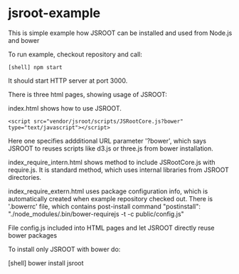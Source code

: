# jsroot-example

This is simple example how JSROOT can be installed and used from Node.js and bower

To run example, checkout repository and call:

    [shell] npm start

It should start HTTP server at port 3000.

There is three html pages, showing usage of JSROOT:



index.html shows how to use JSROOT.

    <script src="vendor/jsroot/scripts/JSRootCore.js?bower" type="text/javascript"></script>

Here one specifies addditional URL parameter '?bower', which  says JSROOT to reuses scripts like d3.js or three.js from bower installation.



index_require_intern.html shows method to include JSRootCore.js with require.js. 
It is standard method, which uses internal libraries from JSROOT directories.



index_require_extern.html uses package configuration info, which is automatically created when
example repository checked out. There is '.bowerrc' file, which contains post-install command
   "postinstall": "./node_modules/.bin/bower-requirejs -t -c public/config.js"
   
File config.js included into HTML pages and let JSROOT directly reuse bower packages


To install only JSROOT with bower do:

   [shell] bower install jsroot


